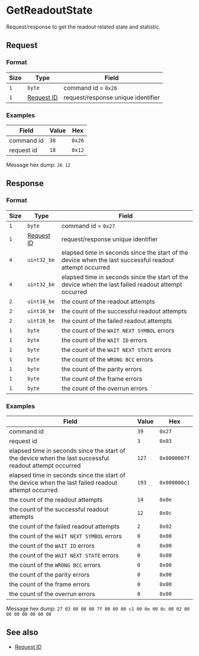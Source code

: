 # GetReadoutState

Request/response to get the readout related state and statistic.


## Request

### Format

| Size | Type                                 | Field                              |
| ---- | ------------------------------------ | ---------------------------------- |
| `1`  | `byte`                               | command id = `0x26`                |
| `1`  | [Request ID](../types.md#request-id) | request/response unique identifier |

### Examples

| Field      | Value | Hex    |
| ---------- | ----- | ------ |
| command id | `38`  | `0x26` |
| request id | `18`  | `0x12` |

Message hex dump: `26 12`


## Response

### Format

| Size | Type                                 | Field                                                                                                   |
| ---- | ------------------------------------ | ------------------------------------------------------------------------------------------------------- |
| `1`  | `byte`                               | command id = `0x27`                                                                                     |
| `1`  | [Request ID](../types.md#request-id) | request/response unique identifier                                                                      |
| `4`  | `uint32_be`                          | elapsed time in seconds since the start of the device when the last successful readout attempt occurred |
| `4`  | `uint32_be`                          | elapsed time in seconds since the start of the device when the last failed readout attempt occurred     |
| `2`  | `uint16_be`                          | the count of the readout attempts                                                                       |
| `2`  | `uint16_be`                          | the count of the successful readout attempts                                                            |
| `2`  | `uint16_be`                          | the count of the failed readout attempts                                                                |
| `1`  | `byte`                               | the count of the `WAIT NEXT SYMBOL` errors                                                              |
| `1`  | `byte`                               | the count of the `WAIT ID` errors                                                                       |
| `1`  | `byte`                               | the count of the `WAIT NEXT STATE` errors                                                               |
| `1`  | `byte`                               | the count of the `WRONG BCC` errors                                                                     |
| `1`  | `byte`                               | the count of the parity errors                                                                          |
| `1`  | `byte`                               | the count of the frame errors                                                                           |
| `1`  | `byte`                               | the count of the overrun errors                                                                         |


### Examples

| Field                                                                                                   | Value | Hex          |
| ------------------------------------------------------------------------------------------------------- | ----- | ------------ |
| command id                                                                                              | `39`  | `0x27`       |
| request id                                                                                              | `3`   | `0x03`       |
| elapsed time in seconds since the start of the device when the last successful readout attempt occurred | `127` | `0x0000007f` |
| elapsed time in seconds since the start of the device when the last failed readout attempt occurred     | `193` | `0x000000c1` |
| the count of the readout attempts                                                                       | `14`  | `0x0e`       |
| the count of the successful readout attempts                                                            | `12`  | `0x0c`       |
| the count of the failed readout attempts                                                                | `2`   | `0x02`       |
| the count of the `WAIT NEXT SYMBOL` errors                                                              | `0`   | `0x00`       |
| the count of the `WAIT ID` errors                                                                       | `0`   | `0x00`       |
| the count of the `WAIT NEXT STATE` errors                                                               | `0`   | `0x00`       |
| the count of the `WRONG BCC` errors                                                                     | `0`   | `0x00`       |
| the count of the parity errors                                                                          | `0`   | `0x00`       |
| the count of the frame errors                                                                           | `0`   | `0x00`       |
| the count of the overrun errors                                                                         | `0`   | `0x00`       |

Message hex dump: `27 03 00 00 00 7f 00 00 00 c1 00 0e 00 0c 00 02 00 00 00 00 00 00 00`


## See also

* [Request ID](../types.md#request-id)
